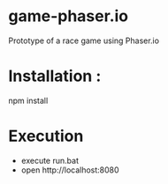 # game-phaser.io
Prototype of a race game using Phaser.io

# Installation :
npm install

# Execution
- execute run.bat
- open http://localhost:8080
